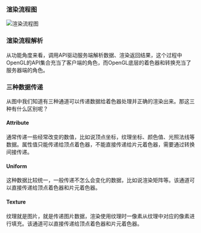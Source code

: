 ### 渲染流程图

![渲染流程图](https://github.com/oymuzi/OpenGLDocs/raw/master/Resources/OpenGL渲染结构.jpeg)

### 渲染流程解析

从功能角度来看，调用API驱动服务端解析数据、渲染返回结果，这个过程中OpenGL的API集合充当了客户端的角色，而OpenGL底层的着色器和转换充当了服务器端的角色。

### 三种数据传递

从图中我们知道有三种通道可以传递数据给着色器处理并正确的渲染出来。那这三种有什么区别呢？

#### Attribute

通常传递一些经常改变的数值，比如说顶点坐标，纹理坐标、颜色值、光照法线等数据。属性值只能传递给顶点着色器，不能直接传递给片元着色器，需要通过转换间接传递。

#### Uniform

这种数据比较统一，一般传递不怎么会变化的数据，比如说渲染矩阵等。该通道可以直接传递给顶点着色器和片元着色器。

#### Texture

纹理就是图片，就是传递图片数据，渲染使用纹理时一像素从纹理中对应的像素进行填充。该通道可以直接传递给顶点着色器和片元着色器。

